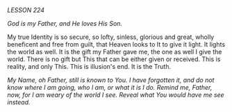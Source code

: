 *LESSON 224*

*God is my Father, and He loves His Son.*

My true Identity is so secure, so lofty, sinless, glorious and great, wholly beneficent and free from guilt, that Heaven looks to It to give it light. It lights the world as well. It is the gift my Father gave me, the one as well I give the world. There is no gift but This that can be either given or received. This is reality, and only This. This is illusion's end. It is the Truth.

_My Name, oh Father, still is known to You. I have forgotten it, and do not know where I am going, who I am, or what it is I do. Remind me, Father, now, for I am weary of the world I see. Reveal what You would have me see instead._